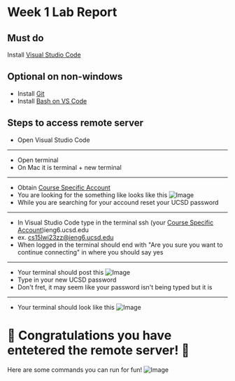 # Week 1 Lab Report
## Must do
 Install [Visual Studio Code](https://code.visualstudio.com/)
## Optional on non-windows
- Install [Git](https://gitforwindows.org/)
- Install [Bash on VS Code](https://stackoverflow.com/a/50527994)
## Steps to access remote server
- Open Visual Studio Code
- - -
- Open terminal
- On Mac it is terminal + new terminal
- - -
- Obtain [Course Specific Account](https://sdacs.ucsd.edu/~icc/index.php)
- You are looking for the something like looks like this
![Image](https://i.imgur.com/waVaDXR.png)
- While you are searching for your accound reset your UCSD password
- - -
- In Visual Studio Code type in the terminal ssh (your [Course Specific Account](https://sdacs.ucsd.edu/~icc/index.php))ieng6.ucsd.edu 
- ex. cs15lwi23zz@ieng6.ucsd.edu
- When logged in the terminal should end with "Are you sure you want to continue connecting" in where you should say yes
- - -
- Your terminal should post this
![Image](https://i.imgur.com/Xxynvvz.png)
- Type in your new UCSD password
- Don't fret, it may seem like your password isn't being typed but it is
- - -
- Your terminal should look like this
![Image](https://i.imgur.com/GmEkOMR.png)
# 🎉 Congratulations you have entetered the remote server! 🎉 
Here are some commands you can run for fun!
![Image](https://i.imgur.com/qr9E8kJ.png)
